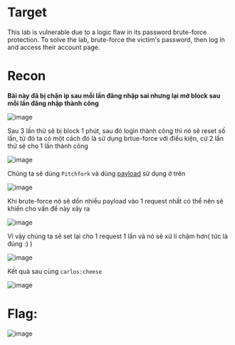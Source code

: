 # Target

This lab is vulnerable due to a logic flaw in its password brute-force protection. To solve the lab, brute-force the victim's password, then log in and access their account page.

# Recon

**Bài này đã bị chặn ip sau mỗi lần đăng nhập sai nhưng lại mở block sau mỗi lần đăng nhập thành công**

![image](https://github.com/vanniichan/Portswigger/assets/112863484/e6ff9f39-9874-4888-aae5-ab6b8576b702)

Sau 3 lần thử sẽ bị block 1 phút, sau đó login thành công thì nó sẽ reset số lần, từ đó ta có một cách đó là sử dụng brtue-force với điều kiện, cứ 2 lần thử sẽ cho 1 lần thành công

![image](https://github.com/vanniichan/Portswigger/assets/112863484/660c8f28-5325-4624-89a5-7e08b0810344)

Chúng ta sẽ dùng `Pitchfork` và dùng [payload](https://github.com/vanniichan/Portswigger/blob/main/Authen%20Vuln/Lab_6/Lab-6_Payload.py) sử dụng ở trên

![image](https://github.com/vanniichan/Portswigger/assets/112863484/d0bce7ba-1e4a-418f-a13e-57e101d3db55)

Khi brute-force nó sẽ dồn nhiều payload vào 1 request nhất có thể nên sẽ khiến cho vấn đề này xảy ra

![image](https://github.com/vanniichan/Portswigger/assets/112863484/7776f2ad-ae56-4343-bcc5-584e9f4b0eb8)

Vì vậy chúng ta sẽ set lại cho 1 request 1 lần và nó sẽ xử lí chậm hơn( tức là đúng :) )

![image](https://github.com/vanniichan/Portswigger/assets/112863484/8c0fce07-cfc2-4b34-a482-919704f3000a)

Kết quả sau cùng `carlos:cheese`

![image](https://github.com/vanniichan/Portswigger/assets/112863484/75e9f2ec-69bb-4706-b046-a988b78a05bb)

# Flag:

![image](https://github.com/vanniichan/Portswigger/assets/112863484/b963f7fa-fbff-4104-b392-edeb8397dc61)
